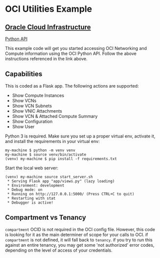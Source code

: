 # OCI Utilities Example 

## [Oracle Cloud Infrastructure](https://www.oracle.com/cloud/)

[Python API](https://oracle-cloud-infrastructure-python-sdk.readthedocs.io/en/latest/)

This example code will get you started accessing OCI Networking and Compute 
information using the OCI Python API. Follow the above instructions 
referenced in the link above.  


## Capabilities

This is coded as a Flask app.  The following actions are supported:

* Show Compute Instances
* Show VCNs
* Show VCN Subnets
* Show VNIC Attachments
* Show VCN & Attached Compute Summary
* Show Configuration
* Show User


Python 3 is required. Make sure you set up a proper virtual env, activate it, 
and install the requirements in your virtual env:

    my-machine $ python -m venv venv
    my-machine $ source venv/bin/activate
    (venv) my-machine $ pip install -f requirements.txt


Start the local web server:

    (venv) my-machine source start_server.sh
     * Serving Flask app "app/views.py" (lazy loading)
     * Environment: development
     * Debug mode: on
     * Running on http://127.0.0.1:5000/ (Press CTRL+C to quit)
     * Restarting with stat
     * Debugger is active!

## Compartment vs Tenancy

<code>compartment</code> OCID is not required in the OCI config file.  However, this code
is looking for it as the main determiner of scope for your calls to OCI.  if
<code>compartment</code> is not defined, it will fall back to <code>tenancy</code>.
if you try to run this against an entire tenancy, you may get some 'not authorized' error codes, depending on
the level of access of your credentials.


